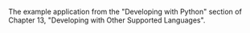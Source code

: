 The example application from the "Developing with Python" section of Chapter 13, "Developing with Other Supported Languages".